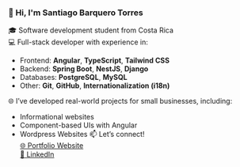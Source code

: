 ### 👋 Hi, I'm Santiago Barquero Torres

🎓 Software development student from Costa Rica  
💻 Full-stack developer with experience in:

- Frontend: **Angular**, **TypeScript**, **Tailwind CSS**
- Backend: **Spring Boot**, **NestJS**, **Django**
- Databases: **PostgreSQL**, **MySQL**
- Other: **Git**, **GitHub**, **Internationalization (i18n)**

🌐 I’ve developed real-world projects for small businesses, including:
- Informational websites
- Component-based UIs with Angular
- Wordpress Websites
📫 Let’s connect!  
[🌐 Portfolio Website](https://sbarquerodev.vercel.app/)  
[💼 LinkedIn](https://www.linkedin.com/in/santiago-barquero-5687a4235/?originalSubdomain=cr)  
